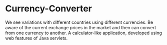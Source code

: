 # Currency-Converter
 We see variations with different countries using different currencies. Be aware of the current exchange prices in the market and then can convert from one currency to another. A calculator-like application, developed using web features of Java servlets.
